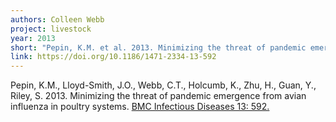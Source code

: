 ```yaml
---
authors: Colleen Webb
project: livestock
year: 2013
short: "Pepin, K.M. et al. 2013. Minimizing the threat of pandemic emergence from avian influenza in poultry systems. BMC Infectious Diseases 13: 592."
link: https://doi.org/10.1186/1471-2334-13-592
---
```


Pepin, K.M., Lloyd-Smith, J.O., Webb, C.T., Holcumb, K., Zhu, H., Guan, Y., Riley, S. 2013. Minimizing the threat of pandemic emergence from avian influenza in poultry systems. [BMC Infectious Diseases 13: 592.](https://doi.org/10.1186/1471-2334-13-592)
